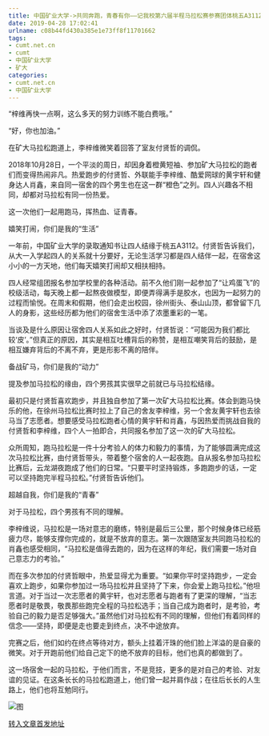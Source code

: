 ```yaml
---
title: 中国矿业大学->共同奔跑，青春有你——记我校第六届半程马拉松赛参赛团体桃五A3112宿舍 | cumt.net.cn
date: 2019-04-28 17:02:41
urlname: c08b44fd430a385e1e73ff8f11701662
tags: 
- cumt.net.cn
- cumt
- 中国矿业大学
- 矿大
categories:
- cumt.net.cn
- 中国矿业大学
---
```


“梓维再快一点啊，这么多天的努力训练不能白费哦。”

“好，你也加油。”

在矿大马拉松跑道上，李梓维微笑着回答了室友付贤哲的调侃。

2018年10月28日，一个平淡的周日，却因身着橙黄短袖、参加矿大马拉松的跑者们而变得热闹非凡。热爱跑步的付贤哲、外联能手李梓维、酷爱网球的黄宇轩和健身达人肖鑫，来自同一宿舍的四个男生也在这一群“橙色”之列。四人兴趣各不相同，却都对马拉松有同一份热爱。

这一次他们一起用跑马，挥热血、证青春。       

嬉笑打闹，你们是我的“生活”

一年前，中国矿业大学的录取通知书让四人结缘于桃五A3112。付贤哲告诉我们，从大一入学起四人的关系就十分要好，无论生活学习都是四人结伴一起，在宿舍这小小的一方天地，他们每天嬉笑打闹却又相扶相持。

四人经常组团报名参加学校里的各种活动。前不久他们刚一起参加了“让鸡蛋飞”的校级活动，每天晚上都一起熬夜做模型，即便弄得满手是胶水，也因为一起努力的过程而愉悦。在周末和假期，他们会走出校园，徐州街头、泰山山顶，都曾留下几人的身影，这些经历都为他们的宿舍生活中添了浓墨重彩的一笔。

当谈及是什么原因让宿舍四人关系如此之好时，付贤哲说：“可能因为我们都比较‘皮’。”但真正的原因，其实是相互吐槽背后的称赞，是相互嘲笑背后的鼓励，是相互嫌弃背后的不离不弃，更是形影不离的陪伴。       

备战矿马，你们是我的“动力”

提及参加马拉松的缘由，四个男孩其实很早之前就已与马拉松结缘。

最初只是付贤哲喜欢跑步，并且独自参加了第一次矿大马拉松比赛。体会到跑马快乐的他，在徐州马拉松比赛时拉上了自己的舍友李梓维，另一个舍友黄宇轩也去徐马当了志愿者。想要感受马拉松跑者心情的黄宇轩和肖鑫，与因热爱而挑战自我的付贤哲和李梓维，四个人一拍即合，共同报名参加了这一次的矿大马拉松。

众所周知，跑马拉松是一件十分考验人的体力和毅力的事情，为了能够圆满完成这次马拉松比赛，由付贤哲带头，带着整个宿舍的人一起夜跑。自从报名参加马拉松比赛后，云龙湖夜跑成了他们的日常。“只要平时坚持锻炼，多跑跑步的话，一定可以坚持跑完半程马拉松。”付贤哲告诉他们。       

超越自我，你们是我的“青春”

对于马拉松，四个男孩有不同的理解。

李梓维说，马拉松是一场对意志的磨练，特别是最后三公里，那个时候身体已经筋疲力尽，能够支撑你完成的，就是不放弃的意志。第一次跟随室友共同跑马拉松的肖鑫也感受相同，“马拉松是值得去跑的，因为在这样的年纪，我们需要一场对自己意志力的考验。”

而在多次参加的付贤哲眼中，热爱显得尤为重要。“如果你平时坚持跑步，一定会喜欢上跑步，如果你参加过一场马拉松并且坚持了下来，你会爱上跑马拉松。”他坦言道。对于当过一次志愿者的黄宇轩，也对志愿者与跑者有了更深的理解，“当志愿者时是敬畏，敬畏那些跑完全程的马拉松选手；当自己成为跑者时，是考验，考验自己的毅力是否足够强大。”虽然他们对马拉松有不同的理解，但他们有着同样的信念——坚持，即便是走也要走到终点，决不中途放弃。

完赛之后，他们如约在终点等待对方，额头上挂着汗珠的他们脸上洋溢的是自豪的微笑。对于开跑前他们给自己定下的绝不放弃的目标，他们也真的都做到了。

这一场宿舍一起的马拉松，于他们而言，不是竞技，更多的是对自己的考验、对友谊的见证。在这条长长的马拉松跑道上，他们曾一起并肩作战；在往后长长的人生路上，他们也将互勉同行。

![图](http://xwzx.cumt.edu.cn/_upload/article/images/de/24/e90f8601404295cde85695d69318/91f66353-189c-40b8-8dc3-5442e3068caf.jpg)

[转入文章首发地址](http://xwzx.cumt.edu.cn/87/21/c521a493345/page.htm)